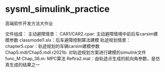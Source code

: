 # sysml_simulink_practice
高端软件开发方法大作业

文件组成：
主动避障情景：
CAR1/CAR2.cpar: 主动避障情境中前后车carsim建模参数
classmodel1.slx：后车避障控制算法建模
轨迹规划情景：
chapter5.cpar：轨迹规划的车辆carsim建模参数
Chap5.mdl/Chap5.mdl.r2021b: 对轨迹规划方案进行建模的simulink文件
func_M
Chap_36.m: MPC算法
Reftra2.mat：由轨迹点生成的航向角参数，是仿真生成的结果之一
